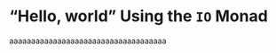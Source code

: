 “Hello, world” Using the `IO` Monad
===================================

aaaaaaaaaaaaaaaaaaaaaaaaaaaaaaaaaaaa


